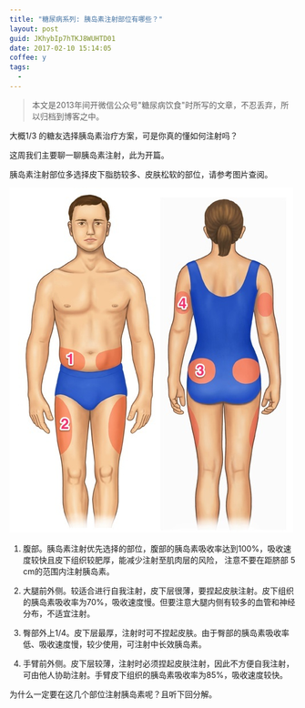 ```yaml
---
title: "糖尿病系列: 胰岛素注射部位有哪些？"
layout: post
guid: JKhybIp7hTKJ8WUHTD01
date: 2017-02-10 15:14:05
coffee: y
tags:
  - 
---
```


> 本文是2013年间开微信公众号"糖尿病饮食"时所写的文章，不忍丢弃，所以归档到博客之中。

大概1/3 的糖友选择胰岛素治疗方案，可是你真的懂如何注射吗？

这周我们主要聊一聊胰岛素注射，此为开篇。

胰岛素注射部位多选择皮下脂肪较多、皮肤松软的部位，请参考图片查阅。

![](/media/files/2017/2017-02-10-insulin-inject.jpg)

1. 腹部。胰岛素注射优先选择的部位，腹部的胰岛素吸收率达到100%，吸收速度较快且皮下组织较肥厚，能减少注射至肌肉层的风险， 注意不要在距脐部 5 cm的范围内注射胰岛素。

2. 大腿前外侧。较适合进行自我注射，皮下层很薄，要捏起皮肤注射。皮下组织的胰岛素吸收率为70%，吸收速度慢。但要注意大腿内侧有较多的血管和神经分布，不适宜注射。

3. 臀部外上1/4。皮下层最厚，注射时可不捏起皮肤。由于臀部的胰岛素吸收率低、吸收速度慢，较少使用，可注射中长效胰岛素。

4. 手臂前外侧。皮下层较薄，注射时必须捏起皮肤注射，因此不方便自我注射，可由他人协助注射。手臂皮下组织的胰岛素吸收率为85%，吸收速度较快。

为什么一定要在这几个部位注射胰岛素呢？且听下回分解。

